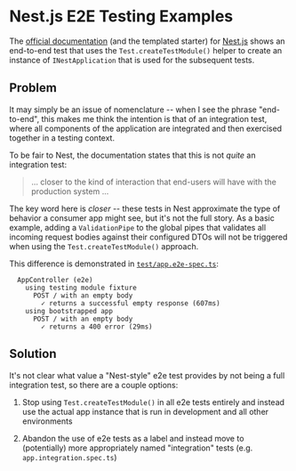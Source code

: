 # Nest.js E2E Testing Examples

The [official documentation][1] (and the templated starter) for [Nest.js][2]
shows an end-to-end test that uses the `Test.createTestModule()` helper to
create an instance of `INestApplication` that is used for the subsequent tests.

## Problem

It may simply be an issue of nomenclature -- when I see the phrase "end-to-end",
this makes me think the intention is that of an integration test, where all
components of the application are integrated and then exercised together in a
testing context.

To be fair to Nest, the documentation states that this is not _quite_ an
integration test:

> ... closer to the kind of interaction that end-users will have with the
> production system ...

The key word here is _closer_ -- these tests in Nest approximate the type of
behavior a consumer app might see, but it's not the full story. As a basic
example, adding a `ValidationPipe` to the global pipes that validates all
incoming request bodies against their configured DTOs will not be triggered when
using the `Test.createTestModule()` approach.

This difference is demonstrated in
[`test/app.e2e-spec.ts`](test/app.e2e-spec.ts):

```
  AppController (e2e)
    using testing module fixture
      POST / with an empty body
        ✓ returns a successful empty response (607ms)
    using bootstrapped app
      POST / with an empty body
        ✓ returns a 400 error (29ms)
```

## Solution

It's not clear what value a "Nest-style" e2e test provides by not being a full
integration test, so there are a couple options:

1. Stop using `Test.createTestModule()` in all e2e tests entirely and instead
   use the actual app instance that is run in development and all other
   environments

1. Abandon the use of e2e tests as a label and instead move to (potentially)
   more appropriately named "integration" tests (e.g. `app.integration.spec.ts`)

[1]: https://docs.nestjs.com/fundamentals/testing#end-to-end-testing
[2]: https://nestjs.com